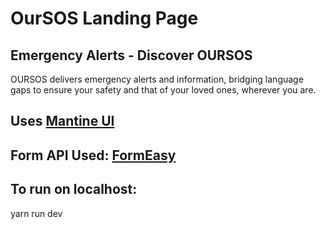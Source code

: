 # OurSOS Landing Page

## Emergency Alerts - Discover OURSOS
OURSOS delivers emergency alerts and information, bridging language gaps to ensure your safety and that of your loved ones, wherever you are.

## Uses [Mantine UI](https://mantine.dev)

## Form API Used: [FormEasy](https://devapt.com/formeasy)

## To run on localhost:
yarn run dev
